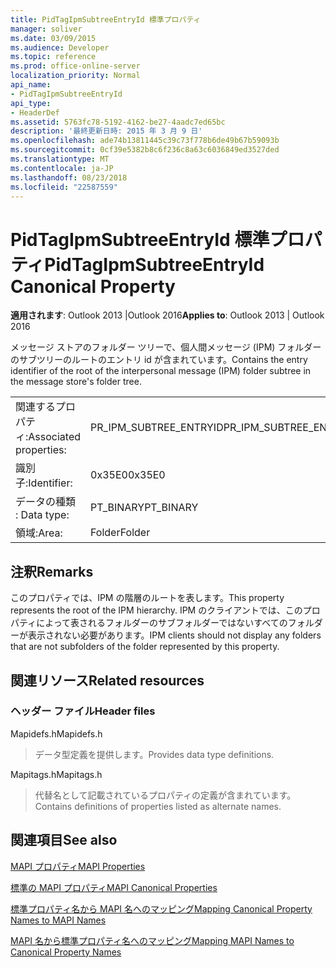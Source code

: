 ```yaml
---
title: PidTagIpmSubtreeEntryId 標準プロパティ
manager: soliver
ms.date: 03/09/2015
ms.audience: Developer
ms.topic: reference
ms.prod: office-online-server
localization_priority: Normal
api_name:
- PidTagIpmSubtreeEntryId
api_type:
- HeaderDef
ms.assetid: 5763fc78-5192-4162-be27-4aadc7ed65bc
description: '最終更新日時: 2015 年 3 月 9 日'
ms.openlocfilehash: ade74b13811445c39c73f778b6de49b67b59093b
ms.sourcegitcommit: 0cf39e5382b8c6f236c8a63c6036849ed3527ded
ms.translationtype: MT
ms.contentlocale: ja-JP
ms.lasthandoff: 08/23/2018
ms.locfileid: "22587559"
---
```

# <a name="pidtagipmsubtreeentryid-canonical-property"></a><span data-ttu-id="21041-103">PidTagIpmSubtreeEntryId 標準プロパティ</span><span class="sxs-lookup"><span data-stu-id="21041-103">PidTagIpmSubtreeEntryId Canonical Property</span></span>

  
  
<span data-ttu-id="21041-104">**適用されます**: Outlook 2013 |Outlook 2016</span><span class="sxs-lookup"><span data-stu-id="21041-104">**Applies to**: Outlook 2013 | Outlook 2016</span></span> 
  
<span data-ttu-id="21041-105">メッセージ ストアのフォルダー ツリーで、個人間メッセージ (IPM) フォルダーのサブツリーのルートのエントリ id が含まれています。</span><span class="sxs-lookup"><span data-stu-id="21041-105">Contains the entry identifier of the root of the interpersonal message (IPM) folder subtree in the message store's folder tree.</span></span> 
  
|||
|:-----|:-----|
|<span data-ttu-id="21041-106">関連するプロパティ:</span><span class="sxs-lookup"><span data-stu-id="21041-106">Associated properties:</span></span>  <br/> |<span data-ttu-id="21041-107">PR_IPM_SUBTREE_ENTRYID</span><span class="sxs-lookup"><span data-stu-id="21041-107">PR_IPM_SUBTREE_ENTRYID</span></span>  <br/> |
|<span data-ttu-id="21041-108">識別子:</span><span class="sxs-lookup"><span data-stu-id="21041-108">Identifier:</span></span>  <br/> |<span data-ttu-id="21041-109">0x35E0</span><span class="sxs-lookup"><span data-stu-id="21041-109">0x35E0</span></span>  <br/> |
|<span data-ttu-id="21041-110">データの種類 : </span><span class="sxs-lookup"><span data-stu-id="21041-110">Data type:</span></span>  <br/> |<span data-ttu-id="21041-111">PT_BINARY</span><span class="sxs-lookup"><span data-stu-id="21041-111">PT_BINARY</span></span>  <br/> |
|<span data-ttu-id="21041-112">領域:</span><span class="sxs-lookup"><span data-stu-id="21041-112">Area:</span></span>  <br/> |<span data-ttu-id="21041-113">Folder</span><span class="sxs-lookup"><span data-stu-id="21041-113">Folder</span></span>  <br/> |
   
## <a name="remarks"></a><span data-ttu-id="21041-114">注釈</span><span class="sxs-lookup"><span data-stu-id="21041-114">Remarks</span></span>

<span data-ttu-id="21041-115">このプロパティでは、IPM の階層のルートを表します。</span><span class="sxs-lookup"><span data-stu-id="21041-115">This property represents the root of the IPM hierarchy.</span></span> <span data-ttu-id="21041-116">IPM のクライアントでは、このプロパティによって表されるフォルダーのサブフォルダーではないすべてのフォルダーが表示されない必要があります。</span><span class="sxs-lookup"><span data-stu-id="21041-116">IPM clients should not display any folders that are not subfolders of the folder represented by this property.</span></span>
  
## <a name="related-resources"></a><span data-ttu-id="21041-117">関連リソース</span><span class="sxs-lookup"><span data-stu-id="21041-117">Related resources</span></span>

### <a name="header-files"></a><span data-ttu-id="21041-118">ヘッダー ファイル</span><span class="sxs-lookup"><span data-stu-id="21041-118">Header files</span></span>

<span data-ttu-id="21041-119">Mapidefs.h</span><span class="sxs-lookup"><span data-stu-id="21041-119">Mapidefs.h</span></span>
  
> <span data-ttu-id="21041-120">データ型定義を提供します。</span><span class="sxs-lookup"><span data-stu-id="21041-120">Provides data type definitions.</span></span>
    
<span data-ttu-id="21041-121">Mapitags.h</span><span class="sxs-lookup"><span data-stu-id="21041-121">Mapitags.h</span></span>
  
> <span data-ttu-id="21041-122">代替名として記載されているプロパティの定義が含まれています。</span><span class="sxs-lookup"><span data-stu-id="21041-122">Contains definitions of properties listed as alternate names.</span></span>
    
## <a name="see-also"></a><span data-ttu-id="21041-123">関連項目</span><span class="sxs-lookup"><span data-stu-id="21041-123">See also</span></span>



[<span data-ttu-id="21041-124">MAPI プロパティ</span><span class="sxs-lookup"><span data-stu-id="21041-124">MAPI Properties</span></span>](mapi-properties.md)
  
[<span data-ttu-id="21041-125">標準の MAPI プロパティ</span><span class="sxs-lookup"><span data-stu-id="21041-125">MAPI Canonical Properties</span></span>](mapi-canonical-properties.md)
  
[<span data-ttu-id="21041-126">標準プロパティ名から MAPI 名へのマッピング</span><span class="sxs-lookup"><span data-stu-id="21041-126">Mapping Canonical Property Names to MAPI Names</span></span>](mapping-canonical-property-names-to-mapi-names.md)
  
[<span data-ttu-id="21041-127">MAPI 名から標準プロパティ名へのマッピング</span><span class="sxs-lookup"><span data-stu-id="21041-127">Mapping MAPI Names to Canonical Property Names</span></span>](mapping-mapi-names-to-canonical-property-names.md)

